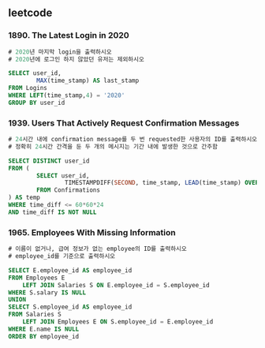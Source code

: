 ## leetcode 
### 1890. The Latest Login in 2020
```sql
# 2020년 마지막 login을 출력하시오
# 2020년에 로그인 하지 않았던 유저는 제외하시오 

SELECT user_id,
        MAX(time_stamp) AS last_stamp
FROM Logins 
WHERE LEFT(time_stamp,4) = '2020'
GROUP BY user_id
```

### 1939. Users That Actively Request Confirmation Messages
```sql
# 24시간 내에 confirmation message를 두 번 requested한 사용자의 ID를 출력하시오
# 정확히 24시간 간격을 둔 두 개의 메시지는 기간 내에 발생한 것으로 간주함 

SELECT DISTINCT user_id 
FROM (
        SELECT user_id,
                TIMESTAMPDIFF(SECOND, time_stamp, LEAD(time_stamp) OVER(PARTITION BY user_id ORDER BY time_stamp)) AS time_diff 
        FROM Confirmations 
) AS temp 
WHERE time_diff <= 60*60*24
AND time_diff IS NOT NULL 
```

### 1965. Employees With Missing Information

```sql
# 이름이 없거나, 급여 정보가 없는 employee의 ID를 출력하시오
# employee_id를 기준으로 출력하시오 

SELECT E.employee_id AS employee_id 
FROM Employees E 
    LEFT JOIN Salaries S ON E.employee_id = S.employee_id 
WHERE S.salary IS NULL 
UNION 
SELECT S.employee_id AS employee_id 
FROM Salaries S 
    LEFT JOIN Employees E ON S.employee_id = E.employee_id 
WHERE E.name IS NULL 
ORDER BY employee_id 
```
